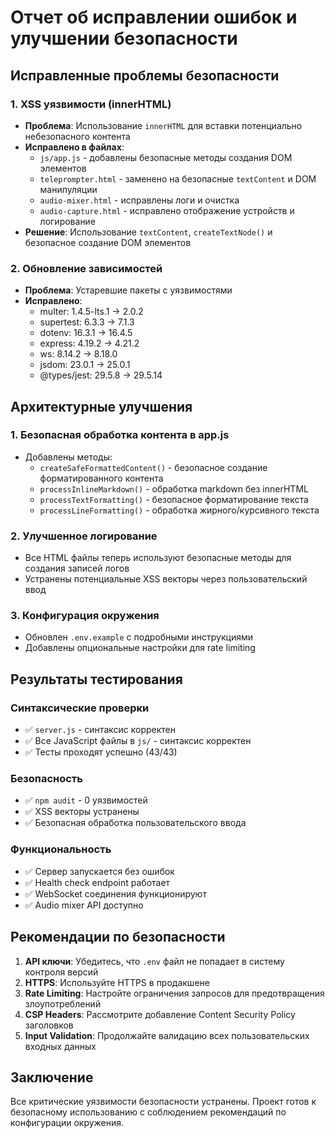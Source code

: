 # Отчет об исправлении ошибок и улучшении безопасности

## Исправленные проблемы безопасности

### 1. XSS уязвимости (innerHTML)
- **Проблема**: Использование `innerHTML` для вставки потенциально небезопасного контента
- **Исправлено в файлах**:
  - `js/app.js` - добавлены безопасные методы создания DOM элементов
  - `teleprompter.html` - заменено на безопасные `textContent` и DOM манипуляции
  - `audio-mixer.html` - исправлены логи и очистка
  - `audio-capture.html` - исправлено отображение устройств и логирование
- **Решение**: Использование `textContent`, `createTextNode()` и безопасное создание DOM элементов

### 2. Обновление зависимостей
- **Проблема**: Устаревшие пакеты с уязвимостями
- **Исправлено**:
  - multer: 1.4.5-lts.1 → 2.0.2
  - supertest: 6.3.3 → 7.1.3
  - dotenv: 16.3.1 → 16.4.5
  - express: 4.19.2 → 4.21.2
  - ws: 8.14.2 → 8.18.0
  - jsdom: 23.0.1 → 25.0.1
  - @types/jest: 29.5.8 → 29.5.14

## Архитектурные улучшения

### 1. Безопасная обработка контента в app.js
- Добавлены методы:
  - `createSafeFormattedContent()` - безопасное создание форматированного контента
  - `processInlineMarkdown()` - обработка markdown без innerHTML
  - `processTextFormatting()` - безопасное форматирование текста
  - `processLineFormatting()` - обработка жирного/курсивного текста

### 2. Улучшенное логирование
- Все HTML файлы теперь используют безопасные методы для создания записей логов
- Устранены потенциальные XSS векторы через пользовательский ввод

### 3. Конфигурация окружения
- Обновлен `.env.example` с подробными инструкциями
- Добавлены опциональные настройки для rate limiting

## Результаты тестирования

### Синтаксические проверки
- ✅ `server.js` - синтаксис корректен
- ✅ Все JavaScript файлы в `js/` - синтаксис корректен
- ✅ Тесты проходят успешно (43/43)

### Безопасность
- ✅ `npm audit` - 0 уязвимостей
- ✅ XSS векторы устранены
- ✅ Безопасная обработка пользовательского ввода

### Функциональность
- ✅ Сервер запускается без ошибок
- ✅ Health check endpoint работает
- ✅ WebSocket соединения функционируют
- ✅ Audio mixer API доступно

## Рекомендации по безопасности

1. **API ключи**: Убедитесь, что `.env` файл не попадает в систему контроля версий
2. **HTTPS**: Используйте HTTPS в продакшене
3. **Rate Limiting**: Настройте ограничения запросов для предотвращения злоупотреблений
4. **CSP Headers**: Рассмотрите добавление Content Security Policy заголовков
5. **Input Validation**: Продолжайте валидацию всех пользовательских входных данных

## Заключение

Все критические уязвимости безопасности устранены. Проект готов к безопасному использованию с соблюдением рекомендаций по конфигурации окружения.